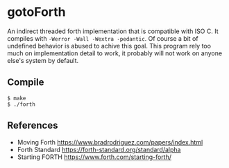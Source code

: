 # gotoForth
An indirect threaded forth implementation that is compatible with ISO C.
It compiles with `-Werror -Wall -Wextra -pedantic`.
Of course a bit of undefined behavior is abused to achive this goal.
This program rely too much on implementation detail to work,
it probably will not work on anyone else's system by default.



## Compile
```console
$ make
$ ./forth
```

## References

- Moving Forth https://www.bradrodriguez.com/papers/index.html
- Forth Standard https://forth-standard.org/standard/alpha
- Starting FORTH https://www.forth.com/starting-forth/